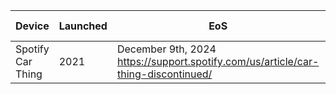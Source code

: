 


| Device | Launched | EoS  | # units  | OSS Support | 
| --- | --- | --- | --- | --- |
| Spotify Car Thing | 2021 | December 9th, 2024 https://support.spotify.com/us/article/car-thing-discontinued/ | ? | https://github.com/usenocturne/nocturne   |
